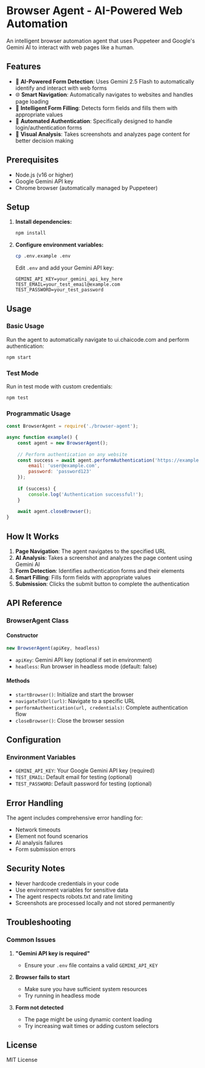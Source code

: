 # Browser Agent - AI-Powered Web Automation

An intelligent browser automation agent that uses Puppeteer and Google's Gemini AI to interact with web pages like a human.

## Features

- 🤖 **AI-Powered Form Detection**: Uses Gemini 2.5 Flash to automatically identify and interact with web forms
- 🌐 **Smart Navigation**: Automatically navigates to websites and handles page loading
- 📝 **Intelligent Form Filling**: Detects form fields and fills them with appropriate values
- 🎯 **Automated Authentication**: Specifically designed to handle login/authentication forms
- 📸 **Visual Analysis**: Takes screenshots and analyzes page content for better decision making

## Prerequisites

- Node.js (v16 or higher)
- Google Gemini API key
- Chrome browser (automatically managed by Puppeteer)

## Setup

1. **Install dependencies:**
   ```bash
   npm install
   ```

2. **Configure environment variables:**
   ```bash
   cp .env.example .env
   ```
   
   Edit `.env` and add your Gemini API key:
   ```
   GEMINI_API_KEY=your_gemini_api_key_here
   TEST_EMAIL=your_test_email@example.com
   TEST_PASSWORD=your_test_password
   ```

## Usage

### Basic Usage

Run the agent to automatically navigate to ui.chaicode.com and perform authentication:

```bash
npm start
```

### Test Mode

Run in test mode with custom credentials:

```bash
npm test
```

### Programmatic Usage

```javascript
const BrowserAgent = require('./browser-agent');

async function example() {
    const agent = new BrowserAgent();
    
    // Perform authentication on any website
    const success = await agent.performAuthentication('https://example.com', {
        email: 'user@example.com',
        password: 'password123'
    });
    
    if (success) {
        console.log('Authentication successful!');
    }
    
    await agent.closeBrowser();
}
```

## How It Works

1. **Page Navigation**: The agent navigates to the specified URL
2. **AI Analysis**: Takes a screenshot and analyzes the page content using Gemini AI
3. **Form Detection**: Identifies authentication forms and their elements
4. **Smart Filling**: Fills form fields with appropriate values
5. **Submission**: Clicks the submit button to complete the authentication

## API Reference

### BrowserAgent Class

#### Constructor
```javascript
new BrowserAgent(apiKey, headless)
```
- `apiKey`: Gemini API key (optional if set in environment)
- `headless`: Run browser in headless mode (default: false)

#### Methods

- `startBrowser()`: Initialize and start the browser
- `navigateToUrl(url)`: Navigate to a specific URL
- `performAuthentication(url, credentials)`: Complete authentication flow
- `closeBrowser()`: Close the browser session

## Configuration

### Environment Variables

- `GEMINI_API_KEY`: Your Google Gemini API key (required)
- `TEST_EMAIL`: Default email for testing (optional)
- `TEST_PASSWORD`: Default password for testing (optional)

## Error Handling

The agent includes comprehensive error handling for:
- Network timeouts
- Element not found scenarios
- AI analysis failures
- Form submission errors

## Security Notes

- Never hardcode credentials in your code
- Use environment variables for sensitive data
- The agent respects robots.txt and rate limiting
- Screenshots are processed locally and not stored permanently

## Troubleshooting

### Common Issues

1. **"Gemini API key is required"**
   - Ensure your `.env` file contains a valid `GEMINI_API_KEY`

2. **Browser fails to start**
   - Make sure you have sufficient system resources
   - Try running in headless mode

3. **Form not detected**
   - The page might be using dynamic content loading
   - Try increasing wait times or adding custom selectors

## License

MIT License
